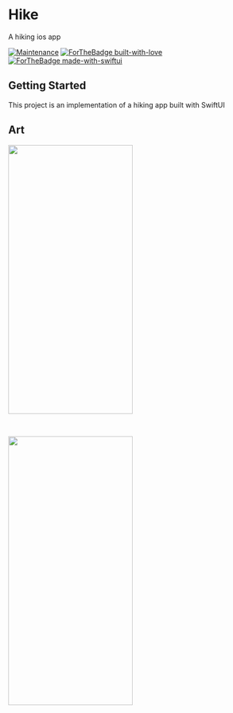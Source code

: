 # Hike

A hiking ios app 
<p align="center">

[![Maintenance](https://img.shields.io/badge/Maintained%3F-yes-green.svg)](https://github.com/iamEtornam/Hike/graphs/commit-activity)
[![ForTheBadge built-with-love](http://ForTheBadge.com/images/badges/built-with-love.svg)](https://github.com/iamEtornam/)
[![ForTheBadge made-with-swiftui](https://img.shields.io/badge/IOS-IOS%20Supported-lightgrey.svg)](https://apple.com)
</p>


## Getting Started

This project is an implementation of a hiking app built with SwiftUI

## Art

<p>
<img src="https://github.com/iamEtornam/Hike/blob/main/screenshot/art_1.mp4" width="250"  height="540"/>
</p>

<br>
<p>
<img src="https://github.com/iamEtornam/Hike/blob/main/screenshot/art_2.png" width="250"  height="540"/>
</p>
